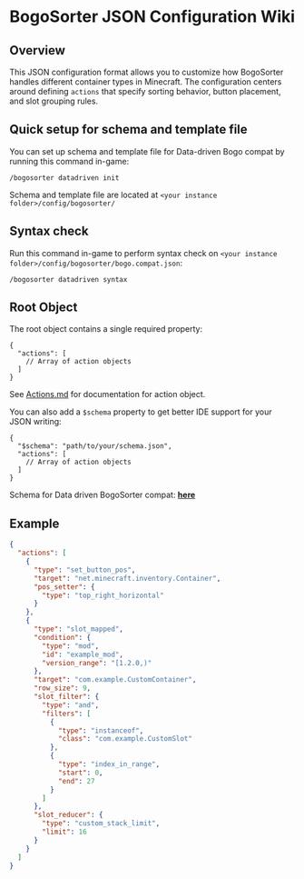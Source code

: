 # BogoSorter JSON Configuration Wiki

## Overview

This JSON configuration format allows you to customize how BogoSorter handles different container types in Minecraft. The configuration centers around defining `actions` that specify sorting behavior, button placement, and slot grouping rules.

## Quick setup for schema and template file

You can set up schema and template file for Data-driven Bogo compat by running this command in-game:

```
/bogosorter datadriven init
```

Schema and template file are located at `<your instance folder>/config/bogosorter/`

## Syntax check

Run this command in-game to perform syntax check on `<your instance folder>/config/bogosorter/bogo.compat.json`:

```
/bogosorter datadriven syntax
```

## Root Object

The root object contains a single required property:

```json5
{
  "actions": [
    // Array of action objects
  ]
}
```

See [Actions.md](actions.md) for documentation for action object.

You can also add a `$schema` property to get better IDE support for your JSON writing:

```json5
{
  "$schema": "path/to/your/schema.json",
  "actions": [
    // Array of action objects
  ]
}
```

Schema for Data driven BogoSorter compat: [**here**](bogo.compat.schema.json)

## Example

```json
{
  "actions": [
    {
      "type": "set_button_pos",
      "target": "net.minecraft.inventory.Container",
      "pos_setter": {
        "type": "top_right_horizontal"
      }
    },
    {
      "type": "slot_mapped",
      "condition": {
        "type": "mod",
        "id": "example_mod",
        "version_range": "[1.2.0,)"
      },
      "target": "com.example.CustomContainer",
      "row_size": 9,
      "slot_filter": {
        "type": "and",
        "filters": [
          {
            "type": "instanceof",
            "class": "com.example.CustomSlot"
          },
          {
            "type": "index_in_range",
            "start": 0,
            "end": 27
          }
        ]
      },
      "slot_reducer": {
        "type": "custom_stack_limit",
        "limit": 16
      }
    }
  ]
}
```
